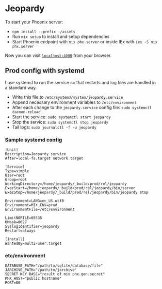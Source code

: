 # Jeopardy

To start your Phoenix server:

  * `npm install --prefix ./assets`
  * Run `mix setup` to install and setup dependencies
  * Start Phoenix endpoint with `mix phx.server` or inside IEx with `iex -S mix phx.server`

Now you can visit [`localhost:4000`](http://localhost:4000) from your browser.

## Prod config with systemd

I use systemd to run the service so that restarts and log files are handled in a standard way.

- Write this file to `/etc/systemd/system/jeopardy.service`
- Append necessary environment variables to `/etc/environment`
- After each change to the `jeopardy.service` config file: `sudo systemctl daemon-reload`
- Start the service: `sudo systemctl start jeopardy`
- Stop the service: `sudo systemctl stop jeopardy`
- Tail logs: `sudo journalctl -f -u jeopardy`

### Sample systemd config

```
[Unit]
Description=Jeopardy service
After=local-fs.target network.target

[Service]
Type=simple
User=root
Group=root
WorkingDirectory=/home/jeopardy/_build/prod/rel/jeopardy
ExecStart=/home/jeopardy/_build/prod/rel/jeopardy/bin/server
ExecStop=/home/jeopardy/_build/prod/rel/jeopardy/bin/jeopardy stop

Environment=LANG=en_US.utf8
Environment=MIX_ENV=prod
EnvironmentFile=/etc/environment

LimitNOFILE=65535
UMask=0027
SyslogIdentifier=jeopardy
Restart=always

[Install]
WantedBy=multi-user.target
```

### etc/environment

```
DATABASE_PATH="/path/to/sqlite/database/file"
JARCHIVE_PATH="/path/to/jarchive"
SECRET_KEY_BASE="result of mix phx.gen.secret"
PHX_HOST="public hostname"
PORT=80
```
